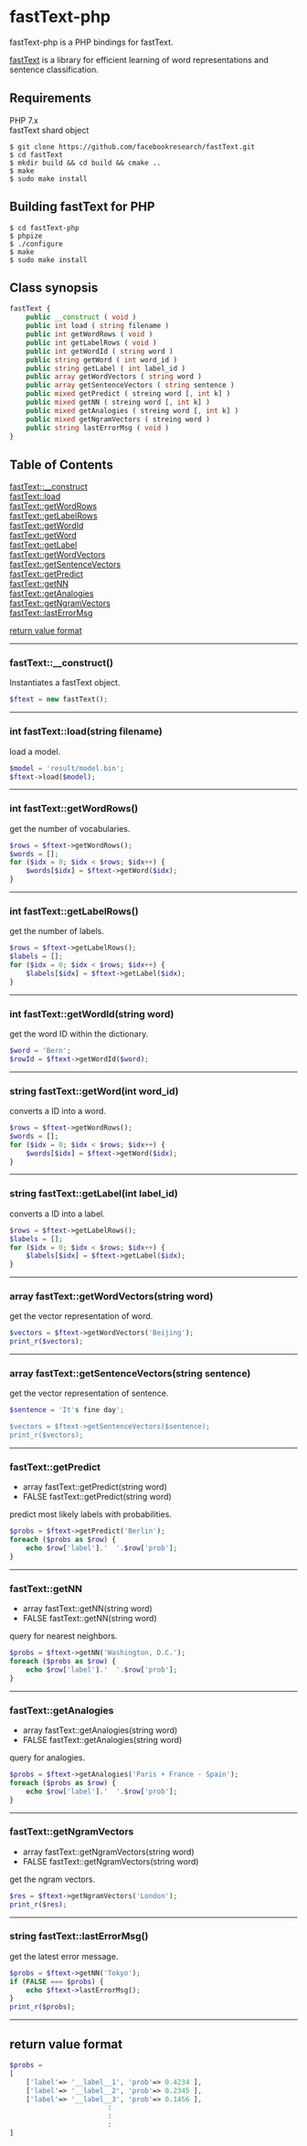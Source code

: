 # fastText-php

fastText-php is a PHP bindings for fastText.

[fastText](https://fasttext.cc/) is a library for efficient learning of word representations and sentence classification.

## Requirements

PHP 7.x  
fastText shard object  

```
$ git clone https://github.com/facebookresearch/fastText.git
$ cd fastText
$ mkdir build && cd build && cmake ..
$ make
$ sudo make install
```

## Building fastText for PHP

```
$ cd fastText-php
$ phpize
$ ./configure
$ make
$ sudo make install
```

## Class synopsis

```php
fastText {
    public __construct ( void )
    public int load ( string filename )
    public int getWordRows ( void )
    public int getLabelRows ( void )
    public int getWordId ( string word )
    public string getWord ( int word_id )
    public string getLabel ( int label_id )
    public array getWordVectors ( string word )
    public array getSentenceVectors ( string sentence )
    public mixed getPredict ( streing word [, int k] )
    public mixed getNN ( streing word [, int k] )
    public mixed getAnalogies ( streing word [, int k] )
    public mixed getNgramVectors ( streing word )
    public string lastErrorMsg ( void )
}
```

## Table of Contents

[fastText::__construct](#__construct)  
[fastText::load](#load)  
[fastText::getWordRows](#getWordRows)  
[fastText::getLabelRows](#getLabelRows)  
[fastText::getWordId](#getWordId)  
[fastText::getWord](#getWord)  
[fastText::getLabel](#getLabel)  
[fastText::getWordVectors](#getWordVectors)  
[fastText::getSentenceVectors](#getSentenceVectors)  
[fastText::getPredict](#getPredict)  
[fastText::getNN](#getNN)  
[fastText::getAnalogies](#getAnalogies)  
[fastText::getNgramVectors](#getNgramVectors)  
[fastText::lastErrorMsg](#lastErrorMsg)  
  
[return value format](#returnvalf)  

-----

### <a name="__construct">fastText::__construct()

Instantiates a fastText object.

```php
$ftext = new fastText();
```

-----

### <a name="load">int fastText::load(string filename)

load a model.

```php
$model = 'result/model.bin';
$ftext->load($model);
```

-----

### <a name="getWordRows">int fastText::getWordRows()

get the number of vocabularies.

```php
$rows = $ftext->getWordRows();
$words = [];
for ($idx = 0; $idx < $rows; $idx++) {
    $words[$idx] = $ftext->getWord($idx);
}
```

-----

### <a name="getLabelRows">int fastText::getLabelRows()

get the number of labels.

```php
$rows = $ftext->getLabelRows();
$labels = [];
for ($idx = 0; $idx < $rows; $idx++) {
    $labels[$idx] = $ftext->getLabel($idx);
}
```

-----

### <a name="getWordId">int fastText::getWordId(string word)

get the word ID within the dictionary.

```php
$word = 'Bern';
$rowId = $ftext->getWordId($word);
```

-----

### <a name="getWord">string fastText::getWord(int word_id)

converts a ID into a word.

```php
$rows = $ftext->getWordRows();
$words = [];
for ($idx = 0; $idx < $rows; $idx++) {
    $words[$idx] = $ftext->getWord($idx);
}
```

-----

### <a name="getLabel">string fastText::getLabel(int label_id)

converts a ID into a label.

```php
$rows = $ftext->getLabelRows();
$labels = [];
for ($idx = 0; $idx < $rows; $idx++) {
    $labels[$idx] = $ftext->getLabel($idx);
}
```

-----

### <a name="getWordVectors">array fastText::getWordVectors(string word)

get the vector representation of word.

```php
$vectors = $ftext->getWordVectors('Beijing');
print_r($vectors);
```

-----

### <a name="getSentenceVectors">array fastText::getSentenceVectors(string sentence)

get the vector representation of sentence.

```php
$sentence = 'It's fine day';

$vectors = $ftext->getSentenceVectors($sentence);
print_r($vectors);
```

-----

### <a name="getPredict">fastText::getPredict
* array fastText::getPredict(string word)
* FALSE fastText::getPredict(string word)

predict most likely labels with probabilities.

```php
$probs = $ftext->getPredict('Berlin');
foreach ($probs as $row) {
    echo $row['label'].'  '.$row['prob'];
}
```

-----

### <a name="getNN">fastText::getNN
* array fastText::getNN(string word)
* FALSE fastText::getNN(string word)

query for nearest neighbors.

```php
$probs = $ftext->getNN('Washington, D.C.');
foreach ($probs as $row) {
    echo $row['label'].'  '.$row['prob'];
}
```

-----

### <a name="getAnalogies">fastText::getAnalogies
* array fastText::getAnalogies(string word)
* FALSE fastText::getAnalogies(string word)

query for analogies.

```php
$probs = $ftext->getAnalogies('Paris + France - Spain');
foreach ($probs as $row) {
    echo $row['label'].'  '.$row['prob'];
}
```

-----

### <a name="getNgramVectors">fastText::getNgramVectors
* array fastText::getNgramVectors(string word)
* FALSE fastText::getNgramVectors(string word)

get the ngram vectors.

```php
$res = $ftext->getNgramVectors('London');
print_r($res);
```

-----

### <a name="lastErrorMsg">string fastText::lastErrorMsg()

get the latest error message.

```php
$probs = $ftext->getNN('Tokyo');
if (FALSE === $probs) {
    echo $ftext->lastErrorMsg();
}
print_r($probs);
```

-----

## <a name="returnvalf">return value format

```php
$probs =
[
    ['label'=> '__label__1', 'prob'=> 0.4234 ],
    ['label'=> '__label__2', 'prob'=> 0.2345 ],
    ['label'=> '__label__3', 'prob'=> 0.1456 ],
                        :
                        :
                        :
]
```

